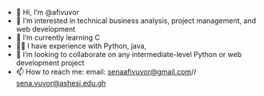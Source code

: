 - 👋 Hi, I’m @afivuvor
- 👀 I’m interested in technical business analysis, project management, and web development 
- 🌱 I’m currently learning C
- 🤝🏿 I have experience with Python, java, 
- 💞️ I’m looking to collaborate on any intermediate-level Python or web development project
- 📫 How to reach me: email: senaafivuvor@gmail.com// sena.vuvor@ashesi.edu.gh
